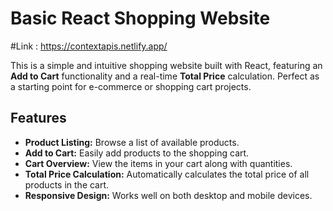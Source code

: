 # Basic React Shopping Website

#Link : https://contextapis.netlify.app/

This is a simple and intuitive shopping website built with React, featuring an **Add to Cart** functionality and a real-time **Total Price** calculation. Perfect as a starting point for e-commerce or shopping cart projects.

## Features

- **Product Listing:** Browse a list of available products.
- **Add to Cart:** Easily add products to the shopping cart.
- **Cart Overview:** View the items in your cart along with quantities.
- **Total Price Calculation:** Automatically calculates the total price of all products in the cart.
- **Responsive Design:** Works well on both desktop and mobile devices.

